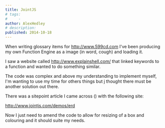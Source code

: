 ```yaml
---
title: JointJS
# tags:
#     - 
author: AlexHedley
# description: 
published: 2014-10-18
---
```


When writing glossary items for http://www.599cd.com I've been producing my own Function Engine as a image (in word, cough) and loading it.

I saw a website called http://www.explainshell.com/ that linked keywords to a function and wanted to do something similar.

The code was complex and above my understanding to implement myself, I'm wanting to use my time for others things but j thought there must be another solution out there.

There was a sitepoint article I came across () with the following site:

http://www.jointjs.com/demos/erd

Now I just need to amend the code to allow for resizing of a box and colouring and it should suite my needs.
